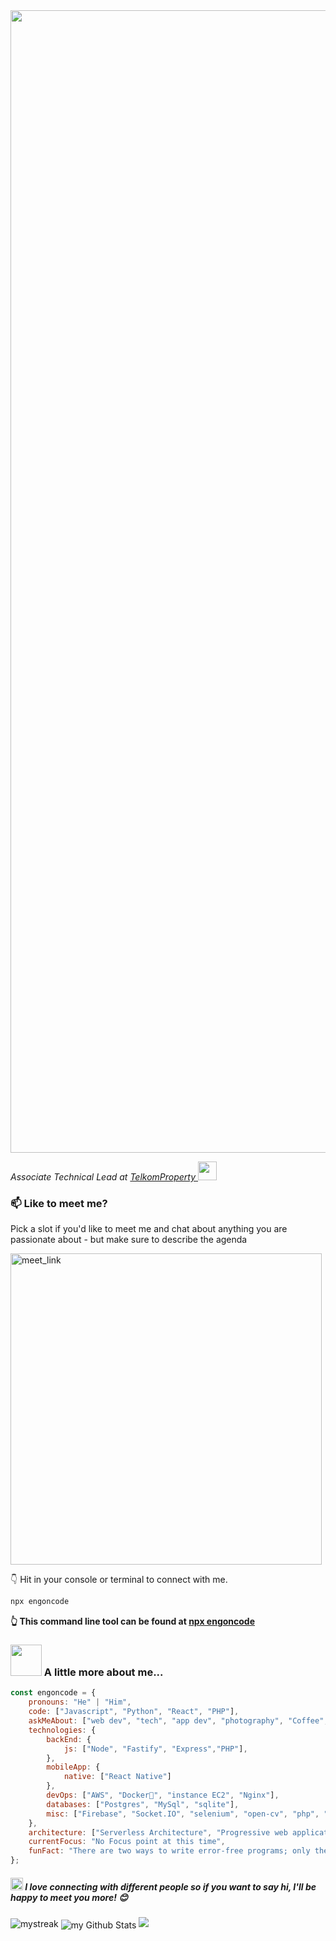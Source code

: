 
<img src="https://i.ibb.co/qs0tBz8/Group-7.png" width="1828"> 
<p><em>Associate Technical Lead at <a href="https://www.telkomproperty.co.id/" target="_blank">TelkomProperty
</a><img src="https://media.giphy.com/media/WUlplcMpOCEmTGBtBW/giphy.gif" width="30"> 
</em></p>




### 📫 Like to meet me?

Pick a slot if you'd like to meet me and chat about anything you are passionate about - but make sure to describe the agenda

<a href="https://calendly.com/engoncode/30min" target="_blank"><img width="498" alt="meet_link" src="https://user-images.githubusercontent.com/15426564/144297439-f530f383-e73e-41e0-9914-a9b7d3f432e5.png"></a>

👇 Hit in your console or terminal to connect with me.

```bash
npx engoncode
```
**👆 This command line tool can be found at [npx engoncode](https://github.com/anmol098/npx_card)**

### <img src="https://media.giphy.com/media/VgCDAzcKvsR6OM0uWg/giphy.gif" width="50"> A little more about me...  

```javascript
const engoncode = {
    pronouns: "He" | "Him",
    code: ["Javascript", "Python", "React", "PHP"],
    askMeAbout: ["web dev", "tech", "app dev", "photography", "Coffee", "Cyberpreneur"],
    technologies: {
        backEnd: {
            js: ["Node", "Fastify", "Express","PHP"],
        },
        mobileApp: {
            native: ["React Native"]
        },
        devOps: ["AWS", "Docker🐳", "instance EC2", "Nginx"],
        databases: ["Postgres", "MySql", "sqlite"],
        misc: ["Firebase", "Socket.IO", "selenium", "open-cv", "php", "SuiteApp"]
    },
    architecture: ["Serverless Architecture", "Progressive web applications", "Single page applications"],
    currentFocus: "No Focus point at this time",
    funFact: "There are two ways to write error-free programs; only the third one works"
};
```

<h5><img src="https://media.giphy.com/media/LnQjpWaON8nhr21vNW/giphy.gif" width="20"> <b>I love connecting with different people</b> so if you want to say <b>hi, I'll be happy to meet you more!</b> 😊</h5>
<img src="https://github-readme-streak-stats.herokuapp.com/?user=jangandibantingg&theme=tokyonight" alt="mystreak"/>
<img align="center" src="https://github-readme-stats.vercel.app/api?username=jangandibantingg&include_all_commits=true&count_private=true&show_icons=true&line_height=20&title_color=2B5BBD&icon_color=1124BB&text_color=A1A1A1&bg_color=0,000000,130F40" alt="my Github Stats"/>
<img src="https://github-profile-trophy.vercel.app/?username=jangandibantingg&theme=juicyfresh&no-bg=true" />
